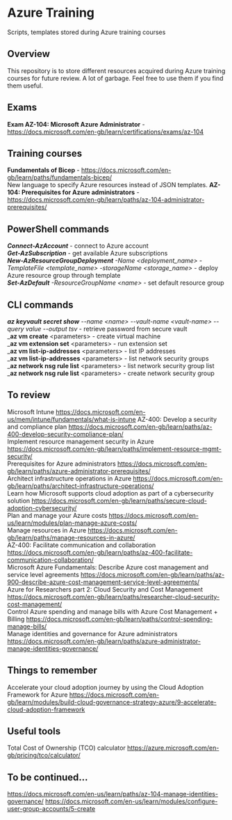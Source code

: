# Azure Training

Scripts, templates stored during Azure training courses

## Overview

This repository is to store different resources acquired during Azure training courses for future review. A lot of garbage. Feel free to use them if you find them useful.

## Exams

**Exam AZ-104: Microsoft Azure Administrator** - https://docs.microsoft.com/en-gb/learn/certifications/exams/az-104

## Training courses

**Fundamentals of Bicep** - https://docs.microsoft.com/en-gb/learn/paths/fundamentals-bicep/  
New language to specify Azure resources instead of JSON templates.
**AZ-104: Prerequisites for Azure administrators** - https://docs.microsoft.com/en-gb/learn/paths/az-104-administrator-prerequisites/

## PowerShell commands

_**Connect-AzAccount**_ - connect to Azure account  
_**Get-AzSubscription**_ - get available Azure subscriptions  
_**New-AzResourceGroupDeployment** -Name &lt;deployment_name&gt; -TemplateFile &lt;template_name&gt; -storageName &lt;storage_name&gt;_ - deploy Azure resource group through template  
_**Set-AzDefault** -ResourceGroupName &lt;name&gt;_ - set default resource group  

## CLI commands

_**az keyvault secret show** --name &lt;name&gt; --vault-name &lt;vault-name&gt; --query value --output tsv_ - retrieve password from secure vault  
_**az vm create** &lt;parameters&gt; - create virtual machine  
_**az vm extension set** &lt;parameters&gt; - run extension set  
_**az vm list-ip-addresses** &lt;parameters&gt; - list IP addresses  
_**az vm list-ip-addresses** &lt;parameters&gt; - list network security groups  
_**az network nsg rule list** &lt;parameters&gt; - list network security group list  
_**az network nsg rule list** &lt;parameters&gt; - create network security group  

## To review

Microsoft Intune https://docs.microsoft.com/en-us/mem/intune/fundamentals/what-is-intune 
AZ-400: Develop a security and compliance plan https://docs.microsoft.com/en-gb/learn/paths/az-400-develop-security-compliance-plan/  
Implement resource management security in Azure https://docs.microsoft.com/en-gb/learn/paths/implement-resource-mgmt-security/  
Prerequisites for Azure administrators https://docs.microsoft.com/en-gb/learn/paths/azure-administrator-prerequisites/  
Architect infrastructure operations in Azure https://docs.microsoft.com/en-gb/learn/paths/architect-infrastructure-operations/  
Learn how Microsoft supports cloud adoption as part of a cybersecurity solution https://docs.microsoft.com/en-gb/learn/paths/secure-cloud-adoption-cybersecurity/  
Plan and manage your Azure costs https://docs.microsoft.com/en-us/learn/modules/plan-manage-azure-costs/  
Manage resources in Azure https://docs.microsoft.com/en-gb/learn/paths/manage-resources-in-azure/  
AZ-400: Facilitate communication and collaboration https://docs.microsoft.com/en-gb/learn/paths/az-400-facilitate-communication-collaboration/  
Microsoft Azure Fundamentals: Describe Azure cost management and service level agreements https://docs.microsoft.com/en-gb/learn/paths/az-900-describe-azure-cost-management-service-level-agreements/  
Azure for Researchers part 2: Cloud Security and Cost Management https://docs.microsoft.com/en-gb/learn/paths/researcher-cloud-security-cost-management/  
Control Azure spending and manage bills with Azure Cost Management + Billing https://docs.microsoft.com/en-gb/learn/paths/control-spending-manage-bills/  
Manage identities and governance for Azure administrators https://docs.microsoft.com/en-gb/learn/paths/azure-administrator-manage-identities-governance/  

## Things to remember

Accelerate your cloud adoption journey by using the Cloud Adoption Framework for Azure https://docs.microsoft.com/en-gb/learn/modules/build-cloud-governance-strategy-azure/9-accelerate-cloud-adoption-framework  

## Useful tools
Total Cost of Ownership (TCO) calculator https://azure.microsoft.com/en-gb/pricing/tco/calculator/  

## To be continued...
https://docs.microsoft.com/en-us/learn/paths/az-104-manage-identities-governance/
https://docs.microsoft.com/en-us/learn/modules/configure-user-group-accounts/5-create